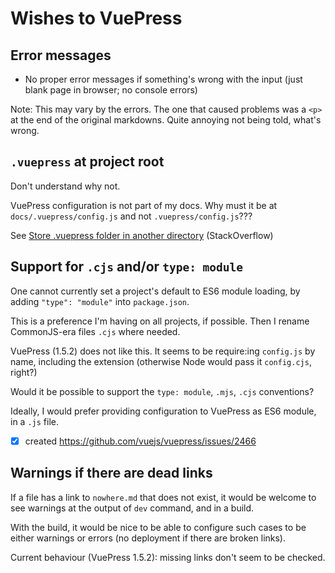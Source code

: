 # Wishes to VuePress

## Error messages

- No proper error messages if something's wrong with the input (just blank page in browser; no console errors)

Note: This may vary by the errors. The one that caused problems was a `<p>` at the end of the original markdowns. Quite annoying not being told, what's wrong.

## `.vuepress` at project root

Don't understand why not. 

VuePress configuration is not part of my docs. Why must it be at `docs/.vuepress/config.js` and not `.vuepress/config.js`???

See [Store .vuepress folder in another directory](https://stackoverflow.com/questions/51326711/store-vuepress-folder-in-another-directory/62237733#62237733) (StackOverflow)


## Support for `.cjs` and/or `type: module`

One cannot currently set a project's default to ES6 module loading, by adding `"type": "module"` into `package.json`.

This is a preference I'm having on all projects, if possible. Then I rename CommonJS-era files `.cjs` where needed.

VuePress (1.5.2) does not like this. It seems to be require:ing `config.js` by name, including the extension (otherwise Node would pass it `config.cjs`, right?)

Would it be possible to support the `type: module`, `.mjs`, `.cjs` conventions?  

Ideally, I would prefer providing configuration to VuePress as ES6 module, in a `.js` file.

- [x] created https://github.com/vuejs/vuepress/issues/2466


## Warnings if there are dead links

If a file has a link to `nowhere.md` that does not exist, it would be welcome to see warnings at the output of `dev` command, and in a build.  

With the build, it would be nice to be able to configure such cases to be either warnings or errors (no deployment if there are broken links).

Current behaviour (VuePress 1.5.2): missing links don't seem to be checked.


